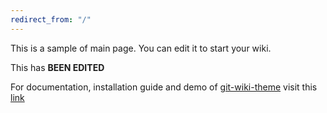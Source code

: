 ```yaml
---
redirect_from: "/"
---
```


This is a sample of main page. You can edit it to start your wiki.

This has **BEEN EDITED**

For documentation, installation guide and demo of [git-wiki-theme](git-wiki-theme) visit this [link](http://drassil.github.io/git-wiki/)

